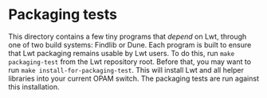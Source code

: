# Packaging tests

This directory contains a few tiny programs that *depend* on Lwt, through one of
two build systems: Findlib or Dune. Each program is built to ensure that Lwt
packaging remains usable by Lwt users. To do this, run `make packaging-test`
from the Lwt repository root. Before that, you may want to run
`make install-for-packaging-test`. This will install Lwt and all helper
libraries into your current OPAM switch. The packaging tests are run against
this installation.
